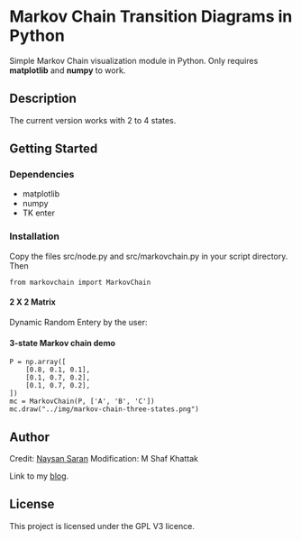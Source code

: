 # Markov Chain Transition Diagrams in Python

Simple Markov Chain visualization module in Python. Only requires **matplotlib** and **numpy** to work.

## Description

The current version works with 2 to 4 states. 

## Getting Started

### Dependencies

* matplotlib
* numpy
* TK enter

### Installation

Copy the files src/node.py and src/markovchain.py in your script directory. Then

```
from markovchain import MarkovChain
```

#### 2 X 2 Matrix

Dynamic Random Entery by the user:


#### 3-state Markov chain demo

```
P = np.array([
    [0.8, 0.1, 0.1],
    [0.1, 0.7, 0.2],
    [0.1, 0.7, 0.2],
])
mc = MarkovChain(P, ['A', 'B', 'C'])
mc.draw("../img/markov-chain-three-states.png")
```

## Author

Credit: [Naysan Saran](naysan.ca)
Modification: M Shaf Khattak

Link to my [blog](https://naysan.ca/2020/07/08/drawing-state-transition-diagrams-in-python/).

## License

This project is licensed under the GPL V3 licence.

